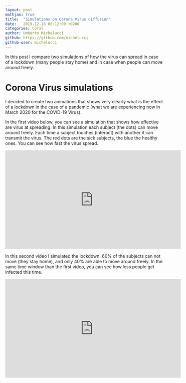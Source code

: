 ```yaml
---
layout: post
mathjax: true
title:  "Simulations on Corona Virus diffusion"
date:   2019-12-18 08:12:00 +0200
categories: Coral
author: Umberto Michelucci
github: https://github.com/michelucci 
github-user: michelucci
---
```





In this post I compare two simulations of how the virus can spread
in case of a lockdown (many people stay home) and in case when
people can move around freely.
<!--more-->

# Corona Virus simulations

I decided to create two animations that shows very clearly what is the
effect of a lockdown in the case of a pandemic (what we are experiencing now in March 2020
for the COVID-19 Virus).

In the first video below, you can see a simulation that shows how effective
are virus at spreading. In this simulation each subject (the dots) can
move around freely. Each time a subject touches (interact) with another
it can transmit the virus. The red dots are the sick subjects, the blue the
healthy ones. You can see how fast the virus spread.

<iframe width="560" height="315" src="https://www.youtube.com/embed/E-yJlQUTXP4" frameborder="0" allow="accelerometer; autoplay; encrypted-media; gyroscope; picture-in-picture" allowfullscreen></iframe>

In this second video I simulated the lockdown. 60% of the subjects can not
move (they stay home), and only 40% are able to move around freely.
In the same time window than the first video, you can see how less people
get infected this time.

<iframe width="560" height="315" src="https://www.youtube.com/embed/VueXk5jKiw8" frameborder="0" allow="accelerometer; autoplay; encrypted-media; gyroscope; picture-in-picture" allowfullscreen></iframe>
